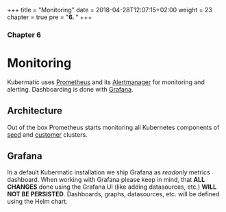 +++
title = "Monitoring"
date = 2018-04-28T12:07:15+02:00
weight = 23
chapter = true
pre = "<b>6. </b>"
+++

### Chapter 6

# Monitoring

Kubermatic uses [Prometheus](https://prometheus.io) and its [Alertmanager](https://prometheus.io/docs/alerting/alertmanager/) for monitoring and alerting. Dashboarding is done with [Grafana](https://grafana.com).

## Architecture

Out of the box Prometheus starts monitoring all Kubernetes components of [seed](/concepts/seed_cluster/) and [customer](/concepts/customer_cluster/) clusters.

## Grafana

In a default Kubermatic installation we ship Grafana as _readonly_ metrics dashboard.
When working with Grafana please keep in mind, that __ALL CHANGES__ done using the Grafana UI (like adding datasources, etc.) __WILL NOT BE PERSISTED__. Dashboards, graphs, datasources, etc. will be defined using the Helm chart.
